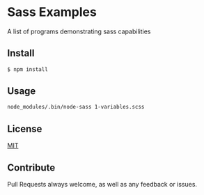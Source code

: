 # Sass Examples

A list of programs demonstrating sass capabilities

## Install
```sh
$ npm install
```

## Usage
```sh
node_modules/.bin/node-sass 1-variables.scss
```

## License

[MIT](LICENSE)

## Contribute
Pull Requests always welcome, as well as any feedback or issues.